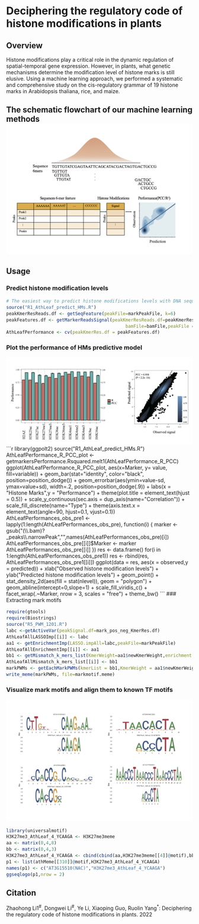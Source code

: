 # Deciphering the regulatory code of histone modifications in plants
## Overview
Histone modifications play a critical role in the dynamic regulation of spatial-temporal gene expression. 
However, in plants, what genetic mechanisms determine the modification level of histone marks is still elusive. 
Using a machine learning approach, we performed a systematic and comprehensive study on the cis-regulatory grammar of 19 histone marks in Arabidopsis thaliana, rice, and maize.

## The schematic flowchart of our machine learning methods <img src="Rcode/figures/flowchart.png" />





## Usage

### Predict histone modification levels
``` r
# The easiest way to predict histone modifications levels with DNA sequences using our R script:
source("R1_AthLeaf_predict_HMs.R")
peakKmerResReads.df <- getSeqFeature(peakFile=markPeakFile, k=6)
peakFeatures.df <- getMarkerReadsSignal(peakKmerResReads.df=peakKmerResReads.df,
                                             bamFile=bamFile,peakFile = markPeakFile)
AthLeafPerformance <- cv(peakKmerRes.df = peakFeatures.df)
```
### Plot the performance of HMs predictive model 
<img src="Rcode/figures/predictions.png" />
```r
library(ggpolt2)
source("R1_AthLeaf_predict_HMs.R")
AthLeafPerformance_R_PCC_plot <- getmarkersPerformance.Rsquared.melt1(AthLeafPerformance_R_PCC)
ggplot(AthLeafPerformance_R_PCC_plot, aes(x=Marker, y= value, fill=variable)) + 
    geom_bar(stat="identity", color="black", position=position_dodge()) +
    geom_errorbar(aes(ymin=value-sd, ymax=value+sd), width=.2, position=position_dodge(.9)) +
    labs(x = "Histone Marks",y = "Performance") + 
    theme(plot.title = element_text(hjust = 0.5)) +
    scale_y_continuous(sec.axis = dup_axis(name="Correlation")) +
    scale_fill_discrete(name="Type") + 
    theme(axis.text.x = element_text(angle=90, hjust=0.1, vjust=0.1))
AthLeafPerformances_obs_pre1 <- lapply(1:length(AthLeafPerformances_obs_pre), function(i) {
  marker <- gsub("(\\.bam)?_peaks\\.narrowPeak","",names(AthLeafPerformances_obs_pre)[i])
  AthLeafPerformances_obs_pre[[i]]$Marker <- marker
  AthLeafPerformances_obs_pre[[i]]
})
res <- data.frame()
for(i in 1:length(AthLeafPerformances_obs_pre1))  res <- rbind(res, AthLeafPerformances_obs_pre1[[i]])
ggplot(data = res, aes(x = observed,y = predicted)) + 
    xlab("Observed histone modification levels") +
    ylab("Predicted histone modification levels") +
    geom_point() +
    stat_density_2d(aes(fill = stat(nlevel)), geom = "polygon") +
    geom_abline(intercept=0,slope=1) +
    scale_fill_viridis_c() + facet_wrap(.~Marker, nrow = 3, scales = "free") +
    theme_bw()
```
### Extracting mark motifs

``` r
require(gtools)
require(Biostrings)
source("R5_PWM_1201.R")
labc <-getActiveVar(peakSignal.df=mark_pos_neg_KmerRes.df)
AthLeafAllLASSOImp[[i]] <- labc
aa1 <- getEnrichmentImp(LASSO.impAll=labc,peakFile=markPeakFile)
AthLeafAllEnrichmentImp[[i]] <- aa1
bb1 <- getMismatch_k_mers_list(KmerWeight=aa1$newKmerWeight,enrichment.imp=aa1$EF1_df)
AthLeafAllMismatch_k_mers_list[[i]] <- bb1
markPWMs <- getEachMarkPWMs(kmerList = bb1,KmerWeight = aa1$newKmerWeight)
write_meme(markPWMs, file=markmotif.meme)
```
### Visualize mark motifs and align them to known TF motifs
<img src="Rcode/figures/motif.png" />

``` r
library(universalmotif)
H3K27me3_AthLeaf_4_YCAAGA <- H3K27me3meme
aa <- matrix(0,4,8)
bb <- matrix(0,4,3)
H3K27me3_AthLeaf_4_YCAAGA <- cbind(cbind(aa,H3K27me3meme[[4]]@motif),bb)
p1 <- list(athMeme[[310]]@motif,H3K27me3_AthLeaf_4_YCAAGA)
names(p1) <- c("AT3G15510(NAC)","H3K27me3_AthLeaf_4_YCAAGA")
ggseqlogo(p1,nrow = 2)
```

## Citation
Zhaohong Li1<sup>#</sup>, Dongwei Li<sup>#</sup>, Ye Li, Xiaoping Guo, Ruolin Yang<sup>*</sup>: Deciphering the regulatory code of histone modifications in plants. 2022